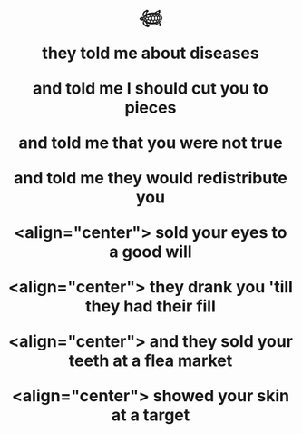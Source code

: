 <h1 align="center"> 𓆉 </p>
<align="center"> they told me about diseases </p>
<align="center"> and told me I should cut you to pieces </p>
<align="center"> and told me that you were not true </p>
<align="center"> and told me they would redistribute you </p>

<align="center"> sold your eyes to a good will </p>
<align="center"> they drank you 'till they had their fill </p>
<align="center"> and they sold your teeth at a flea market </p>
<align="center"> showed your skin at a target </p>
